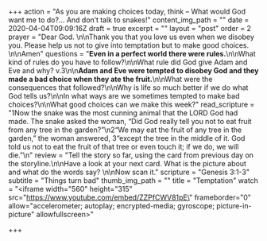+++
action = "As you are making choices today, think – What would God want me to do?... And don’t talk to snakes!"
content_img_path = ""
date = 2020-04-04T09:09:16Z
draft = true
excerpt = ""
layout = "post"
order = 2
prayer = "Dear God. \n\nThank you that you love us even when we disobey you. Please help us not to give into temptation but to make good choices. \n\nAmen"
questions = "**Even in a perfect world there were rules.**\n\nWhat kind of rules do you have to follow?\n\nWhat rule did God give Adam and Eve and why? v.3\n\n**Adam and Eve were tempted to disobey God and they made a bad choice when they ate the fruit.**\n\nWhat were the consequences that followed?\n\nWhy is life so much better if we do what God tells us?\n\nIn what ways are we sometimes tempted to make bad choices?\n\nWhat good choices can we make this week?"
read_scripture = "1Now the snake was the most cunning animal that the LORD God had made. The snake asked the woman, “Did God really tell you not to eat fruit from any tree in the garden?”\n2“We may eat the fruit of any tree in the garden,” the woman answered, 3“except the tree in the middle of it. God told us not to eat the fruit of that tree or even touch it; if we do, we will die.”\n"
review = "Tell the story so far, using the card from previous day on the storyline.\n\nHave a look at your next card.  What is the picture about and what do the words say? \n\nNow scan it."
scripture = "Genesis 3:1-3"
subtitle = "Things turn bad"
thumb_img_path = ""
title = "Temptation"
watch = "<iframe width=\"560\" height=\"315\" src=\"https://www.youtube.com/embed/ZZPfCWV81pE\" frameborder=\"0\" allow=\"accelerometer; autoplay; encrypted-media; gyroscope; picture-in-picture\" allowfullscreen></iframe>"

+++
